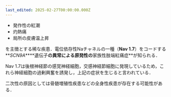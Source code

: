 ```yaml
---
last_edited: 2025-02-27T00:00:00.000Z
---
```





- 発作性の紅潮
- 灼熱痛
- 局所の皮膚温上昇

を主徴とする稀な疾患．電位依存性Naチャネルの一種（**Nav 1.7**）をコードする**_SCN9A_****遺伝子**の異常による原発性の**家族性肢端紅痛症**が知られる．

Nav 1.7は後根神経節の感覚神経細胞，交感神経節細胞に発現しているため，これら神経細胞の過剰興奮を誘発し，上記の症状を生じると言われている．

二次性の原因としては骨髄増殖性疾患などの全身性疾患が存在する可能性がある．
